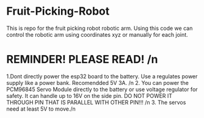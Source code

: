 # Fruit-Picking-Robot
This is repo for the fruit picking robot robotic arm. Using this code we can control the robotic arm using coordinates xyz or manually for each joint.
# REMINDER! PLEASE READ! /n
1.Dont directly power the esp32 board to the battery. Use a regulates power supply like a power bank. Recomendded 5V 3A. /n
2. You can power the PCM96845 Servo Module directly to the battery or use voltage regulator for safety. It can handle up to 16V on the side pin. DO NOT POWER IT THROUGH PIN THAT IS PARALLEL WITH OTHER PIN!!! /n
3. The servos need at least 5V to move./n
